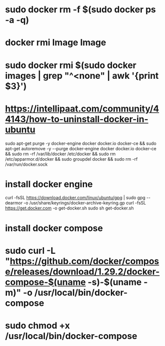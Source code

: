 # sudo docker rm -f $(sudo docker ps -a -q)

# docker rmi Image Image

# sudo docker rmi $(sudo docker images | grep "^<none" | awk '{print $3}')

# https://intellipaat.com/community/44143/how-to-uninstall-docker-in-ubuntu

sudo apt-get purge -y docker-engine docker docker.io docker-ce &&
sudo apt-get autoremove -y --purge docker-engine docker docker.io docker-ce &&
sudo rm -rf /var/lib/docker /etc/docker &&
sudo rm /etc/apparmor.d/docker &&
sudo groupdel docker &&
sudo rm -rf /var/run/docker.sock

# install docker engine

curl -fsSL https://download.docker.com/linux/ubuntu/gpg | sudo gpg --dearmor -o /usr/share/keyrings/docker-archive-keyring.gp
curl -fsSL https://get.docker.com -o get-docker.sh
sudo sh get-docker.sh

# install docker compose

# sudo curl -L "https://github.com/docker/compose/releases/download/1.29.2/docker-compose-$(uname -s)-$(uname -m)" -o /usr/local/bin/docker-compose

# sudo chmod +x /usr/local/bin/docker-compose
